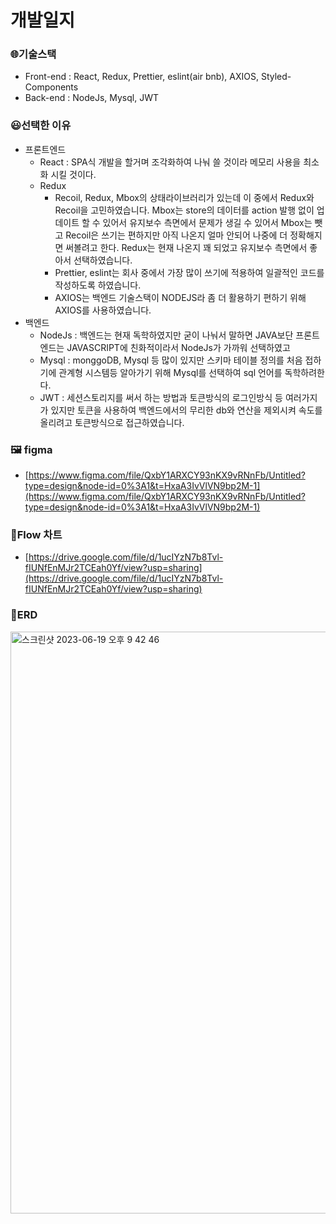 # 개발일지

### 🌐기술스택

- Front-end : React, Redux, Prettier, eslint(air bnb), AXIOS, Styled-Components
- Back-end : NodeJs, Mysql, JWT

### 😃선택한 이유

- 프론트엔드
    - React : SPA식 개발을 할거며 조각화하여 나눠 쓸 것이라 메모리 사용을 최소화 시킬 것이다.
    - Redux
        - Recoil, Redux, Mbox의 상태라이브러리가 있는데 이 중에서 Redux와 Recoil을 고민하였습니다. Mbox는 store의 데이터를 action 발행 없이 업데이트 할 수 있어서 유지보수 측면에서 문제가 생길 수 있어서 Mbox는 뺏고 Recoil은 쓰기는 편하지만 아직 나온지 얼마 안되어 나중에 더 정확해지면 써볼려고 한다. Redux는 현재 나온지 꽤 되었고 유지보수 측면에서 좋아서 선택하였습니다.
        - Prettier, eslint는 회사 중에서 가장 많이 쓰기에 적용하여 일괄적인 코드를 작성하도록 하였습니다.
        - AXIOS는 백엔드 기술스택이 NODEJS라 좀 더 활용하기 편하기 위해 AXIOS를 사용하였습니다.
- 백엔드
    - NodeJs : 백엔드는 현재 독학하였지만 굳이 나눠서 말하면 JAVA보단 프론트엔드는 JAVASCRIPT에 친화적이라서 NodeJs가 가까워 선택하였고
    - Mysql : monggoDB, Mysql 등 많이 있지만 스키마 테이블 정의를 처음 접하기에 관계형 시스템등 알아가기 위해 Mysql를 선택하여 sql 언어를 독학하려한다.
    - JWT : 세션스토리지를 써서 하는 방법과 토큰방식의 로그인방식 등 여러가지가 있지만 토큰을 사용하여 백엔드에서의 무리한 db와 연산을 제외시켜 속도를 올리려고 토큰방식으로 접근하였습니다.

### 🖼️ figma

- [https://www.figma.com/file/QxbY1ARXCY93nKX9vRNnFb/Untitled?type=design&node-id=0%3A1&t=HxaA3IvVlVN9bp2M-1](https://www.figma.com/file/QxbY1ARXCY93nKX9vRNnFb/Untitled?type=design&node-id=0%3A1&t=HxaA3IvVlVN9bp2M-1)

### 🔲Flow 차트

- [https://drive.google.com/file/d/1ucIYzN7b8Tvl-fIUNfEnMJr2TCEah0Yf/view?usp=sharing](https://drive.google.com/file/d/1ucIYzN7b8Tvl-fIUNfEnMJr2TCEah0Yf/view?usp=sharing)

### 🔑ERD

<img width="931" alt="스크린샷 2023-06-19 오후 9 42 46" src="https://github.com/likeprograming1/Simple_Planer/assets/89185550/b001e225-f22e-4848-a64f-75d43a5a49fa">

